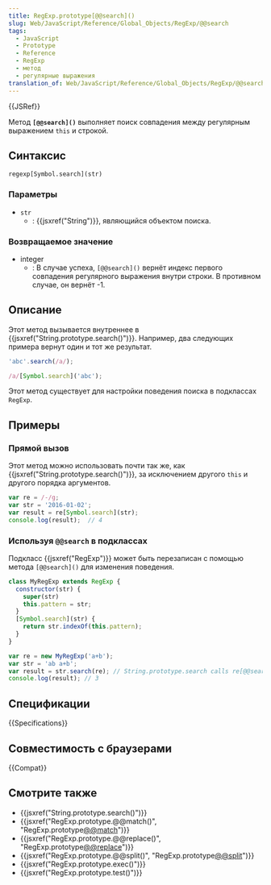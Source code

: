 ```yaml
---
title: RegExp.prototype[@@search]()
slug: Web/JavaScript/Reference/Global_Objects/RegExp/@@search
tags:
  - JavaScript
  - Prototype
  - Reference
  - RegExp
  - метод
  - регулярные выражения
translation_of: Web/JavaScript/Reference/Global_Objects/RegExp/@@search
---
```


{{JSRef}}

Метод **`[@@search]()`** выполняет поиск совпадения между регулярным выражением `this` и строкой.

## Синтаксис

```
regexp[Symbol.search](str)
```

### Параметры

- `str`
  - : {{jsxref("String")}}, являющийся объектом поиска.

### Возвращаемое значение

- integer
  - : В случае успеха, `[@@search]()` вернёт индекс первого совпадения регулярного выражения внутри строки. В противном случае, он вернёт -1.

## Описание

Этот метод вызывается внутреннее в {{jsxref("String.prototype.search()")}}. Например, два следующих примера вернут один и тот же результат.

```js
'abc'.search(/a/);

/a/[Symbol.search]('abc');
```

Этот метод существует для настройки поведения поиска в подклассах `RegExp`.

## Примеры

### Прямой вызов

Этот метод можно использовать почти так же, как {{jsxref("String.prototype.search()")}}, за исключением другого `this` и другого порядка аргументов.

```js
var re = /-/g;
var str = '2016-01-02';
var result = re[Symbol.search](str);
console.log(result);  // 4
```

### Используя `@@search` в подклассах

Подкласс {{jsxref("RegExp")}} может быть перезаписан с помощью метода `[@@search]()` для изменения поведения.

```js
class MyRegExp extends RegExp {
  constructor(str) {
    super(str)
    this.pattern = str;
  }
  [Symbol.search](str) {
    return str.indexOf(this.pattern);
  }
}

var re = new MyRegExp('a+b');
var str = 'ab a+b';
var result = str.search(re); // String.prototype.search calls re[@@search].
console.log(result); // 3
```

## Спецификации

{{Specifications}}

## Совместимость с браузерами

{{Compat}}

## Смотрите также

- {{jsxref("String.prototype.search()")}}
- {{jsxref("RegExp.prototype.@@match()", "RegExp.prototype[@@match]()")}}
- {{jsxref("RegExp.prototype.@@replace()", "RegExp.prototype[@@replace]()")}}
- {{jsxref("RegExp.prototype.@@split()", "RegExp.prototype[@@split]()")}}
- {{jsxref("RegExp.prototype.exec()")}}
- {{jsxref("RegExp.prototype.test()")}}

